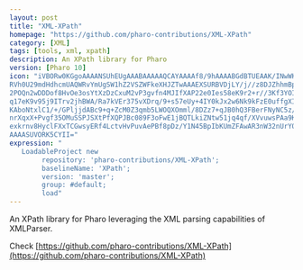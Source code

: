 ```yaml
---
layout: post
title: "XML-XPath"
homepage: "https://github.com/pharo-contributions/XML-XPath"
category: [XML]
tags: [tools, xml, xpath]
description: An XPath library for Pharo
version: [Pharo 10]
icon: "iVBORw0KGgoAAAANSUhEUgAAABAAAAAQCAYAAAAf8/9hAAAABGdBTUEAAK/INwWK6QAAABl0
RVh0U29mdHdhcmUAQWRvYmUgSW1hZ2VSZWFkeXHJZTwAAAEXSURBVDjLY/j//z8DJZhhmBpg
2POQn2wDDDof8HvOe3osYtXzDzCxuM2vP3gvfn4MJIfXAP22e0Ies58eK9r2+r//3Kf3YOIh
q17eK9v95j9ITrv2jhBWA/Ra7kVEr375vXDrq/9+s57eUy+4IY0kJx2w6Nk9kFzE0uffgXIR
KAboNtxlC1/+/GPljjdABc9+q+ZcM0Z3qmb5LWOQXOmml/8DZz7+qJB0hQ3FBerFNyNC5z/9
nrXqxX+Pvgf35OMuSSPJSXtPfXQPJBc089F3oFwE1jBQTLkiZNtw51jq4qf/XVvuwsPAa9Kj
exkrnv8HyclFXxTCGwsyERf4LctvHvPuvAePBf8pDz/Y1N45BpIbKUmZFAwAR3nW32nUrY0A
AAAASUVORK5CYII="
expression: "
   LoadableProject new 
		repository: 'pharo-contributions/XML-XPath'; 
		baselineName: 'XPath'; 
		version: 'master';
		group: #default;
		load"
---
```


An XPath library for Pharo leveraging the XML parsing capabilities of XMLParser.

Check [https://github.com/pharo-contributions/XML-XPath](https://github.com/pharo-contributions/XML-XPath)